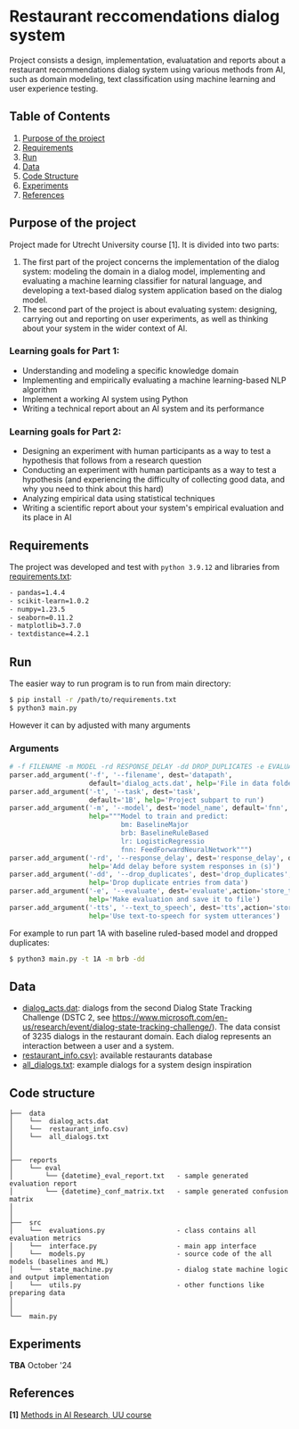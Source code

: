 # Restaurant reccomendations dialog system
Project consists a design, implementation, evaluatation and reports about a restaurant recommendations dialog system using various methods from AI, such as domain modeling, text classification using machine learning and user experience testing. 

## Table of Contents

1. [Purpose of the project](#purpose-of-the-project)
2. [Requirements](#requirements)
3. [Run](#run)
4. [Data](#data)
5. [Code Structure](#code-structure)
6. [Experiments](#experiments)
7. [References](#references)

## Purpose of the project
Project made for Utrecht University course [1].
It is divided into two parts:

1. The first part of the project concerns the implementation of the dialog system: modeling the domain in a dialog model, implementing and evaluating a machine learning classifier for natural language, and developing a text-based dialog system application based on the dialog model.
2. The second part of the project is about evaluating system: designing, carrying out and reporting on user experiments, as well as thinking about your system in the wider context of AI.

### Learning goals for Part 1:
 - Understanding and modeling a specific knowledge domain
 - Implementing and empirically evaluating a machine learning-based NLP algorithm
 - Implement a working AI system using Python
 - Writing a technical report about an AI system and its performance

### Learning goals for Part 2:
 - Designing an experiment with human participants as a way to test a hypothesis that follows from a research question
 - Conducting an experiment with human participants as a way to test a hypothesis (and experiencing the difficulty of collecting good data, and why you need to think about this hard)
 - Analyzing empirical data using statistical techniques
 - Writing a scientific report about your system's empirical evaluation and its place in AI

## Requirements
The project was developed and test with ```python 3.9.12``` and libraries from [requirements.txt](requirements.txt):

```txt
- pandas=1.4.4
- scikit-learn=1.0.2
- numpy=1.23.5
- seaborn=0.11.2
- matplotlib=3.7.0
- textdistance=4.2.1
```

## Run
The easier way to run program is to run from main directory:

```bash
$ pip install -r /path/to/requirements.txt
$ python3 main.py
```

However it can by adjusted with many arguments

### Arguments
```python
# -f FILENAME -m MODEL -rd RESPONSE_DELAY -dd DROP_DUPLICATES -e EVALUATE -tts TEXT_TO_SPEECH
parser.add_argument('-f', '--filename', dest='datapath',
                    default='dialog_acts.dat', help='File in data folder in .dat format')
parser.add_argument('-t', '--task', dest='task',
                    default='1B', help='Project subpart to run')
parser.add_argument('-m', '--model', dest='model_name', default='fnn',
                    help="""Model to train and predict:
                            bm: BaselineMajor
                            brb: BaselineRuleBased
                            lr: LogisticRegressio
                            fnn: FeedForwardNeuralNetwork""")
parser.add_argument('-rd', '--response_delay', dest='response_delay', default=0, type=int,
                    help='Add delay before system responses in (s)')
parser.add_argument('-dd', '--drop_duplicates', dest='drop_duplicates', action='store_true',
                    help='Drop duplicate entries from data')
parser.add_argument('-e', '--evaluate', dest='evaluate',action='store_true',
                    help='Make evaluation and save it to file')
parser.add_argument('-tts', '--text_to_speech', dest='tts',action='store_true',
                    help='Use text-to-speech for system utterances')
```

For example to run part 1A with baseline ruled-based model and dropped duplicates:
```bash
$ python3 main.py -t 1A -m brb -dd
```

## Data
- [dialog_acts.dat](data/dialog_acts.dat): dialogs from the second Dialog State Tracking Challenge (DSTC 2, see https://www.microsoft.com/en-us/research/event/dialog-state-tracking-challenge/). The data consist of 3235 dialogs in the restaurant domain. Each dialog represents an interaction between a user and a system.
- [restaurant_info.csv)](data/restaurant_info.csv): available restaurants database
- [all_dialogs.txt](all_dialogs.txt): example dialogs for a system design inspiration

## Code structure
```
├──  data
│    └──  dialog_acts.dat
│    └──  restaurant_info.csv)
│    └──  all_dialogs.txt
│
│
├──  reports
│    └── eval
│        └── {datetime}_eval_report.txt   - sample generated evaluation report
│        └── {datetime}_conf_matrix.txt   - sample generated confusion matrix
│
│
├──  src
│    └──  evaluations.py                  - class contains all evaluation metrics
│    └──  interface.py                    - main app interface
│    └──  models.py                       - source code of the all models (baselines and ML)
│    └──  state_machine.py                - dialog state machine logic and output implementation
│    └──  utils.py                        - other functions like preparing data
│
│
└──  main.py
```

## Experiments

**TBA** October '24

## References

**[1]** [Methods in AI Research, UU course](https://osiris-student.uu.nl/onderwijscatalogus/extern/cursus?cursuscode=INFOMAIR&taal=en&collegejaar=huidig)



